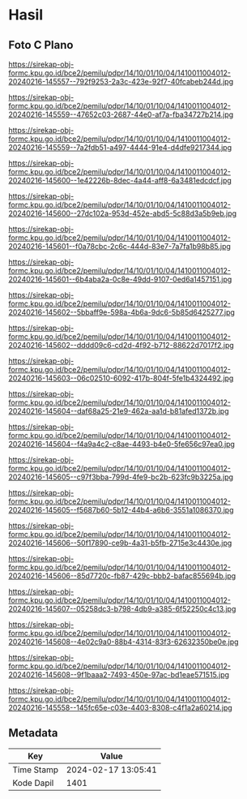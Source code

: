 # Hasil

## Foto C Plano

https://sirekap-obj-formc.kpu.go.id/bce2/pemilu/pdpr/14/10/01/10/04/1410011004012-20240216-145557--792f9253-2a3c-423e-92f7-40fcabeb244d.jpg

https://sirekap-obj-formc.kpu.go.id/bce2/pemilu/pdpr/14/10/01/10/04/1410011004012-20240216-145559--47652c03-2687-44e0-af7a-fba34727b214.jpg

https://sirekap-obj-formc.kpu.go.id/bce2/pemilu/pdpr/14/10/01/10/04/1410011004012-20240216-145559--7a2fdb51-a497-4444-91e4-d4dfe9217344.jpg

https://sirekap-obj-formc.kpu.go.id/bce2/pemilu/pdpr/14/10/01/10/04/1410011004012-20240216-145600--1e42226b-8dec-4a44-aff8-6a3481edcdcf.jpg

https://sirekap-obj-formc.kpu.go.id/bce2/pemilu/pdpr/14/10/01/10/04/1410011004012-20240216-145600--27dc102a-953d-452e-abd5-5c88d3a5b9eb.jpg

https://sirekap-obj-formc.kpu.go.id/bce2/pemilu/pdpr/14/10/01/10/04/1410011004012-20240216-145601--f0a78cbc-2c6c-444d-83e7-7a7fa1b98b85.jpg

https://sirekap-obj-formc.kpu.go.id/bce2/pemilu/pdpr/14/10/01/10/04/1410011004012-20240216-145601--6b4aba2a-0c8e-49dd-9107-0ed6a1457151.jpg

https://sirekap-obj-formc.kpu.go.id/bce2/pemilu/pdpr/14/10/01/10/04/1410011004012-20240216-145602--5bbaff9e-598a-4b6a-9dc6-5b85d6425277.jpg

https://sirekap-obj-formc.kpu.go.id/bce2/pemilu/pdpr/14/10/01/10/04/1410011004012-20240216-145602--dddd09c6-cd2d-4f92-b712-88622d7017f2.jpg

https://sirekap-obj-formc.kpu.go.id/bce2/pemilu/pdpr/14/10/01/10/04/1410011004012-20240216-145603--06c02510-6092-417b-804f-5fe1b4324492.jpg

https://sirekap-obj-formc.kpu.go.id/bce2/pemilu/pdpr/14/10/01/10/04/1410011004012-20240216-145604--daf68a25-21e9-462a-aa1d-b81afed1372b.jpg

https://sirekap-obj-formc.kpu.go.id/bce2/pemilu/pdpr/14/10/01/10/04/1410011004012-20240216-145604--f4a9a4c2-c8ae-4493-b4e0-5fe656c97ea0.jpg

https://sirekap-obj-formc.kpu.go.id/bce2/pemilu/pdpr/14/10/01/10/04/1410011004012-20240216-145605--c97f3bba-799d-4fe9-bc2b-623fc9b3225a.jpg

https://sirekap-obj-formc.kpu.go.id/bce2/pemilu/pdpr/14/10/01/10/04/1410011004012-20240216-145605--f5687b60-5b12-44b4-a6b6-3551a1086370.jpg

https://sirekap-obj-formc.kpu.go.id/bce2/pemilu/pdpr/14/10/01/10/04/1410011004012-20240216-145606--50f17890-ce9b-4a31-b5fb-2715e3c4430e.jpg

https://sirekap-obj-formc.kpu.go.id/bce2/pemilu/pdpr/14/10/01/10/04/1410011004012-20240216-145606--85d7720c-fb87-429c-bbb2-bafac855694b.jpg

https://sirekap-obj-formc.kpu.go.id/bce2/pemilu/pdpr/14/10/01/10/04/1410011004012-20240216-145607--05258dc3-b798-4db9-a385-6f52250c4c13.jpg

https://sirekap-obj-formc.kpu.go.id/bce2/pemilu/pdpr/14/10/01/10/04/1410011004012-20240216-145608--4e02c9a0-88b4-4314-83f3-62632350be0e.jpg

https://sirekap-obj-formc.kpu.go.id/bce2/pemilu/pdpr/14/10/01/10/04/1410011004012-20240216-145608--9f1baaa2-7493-450e-97ac-bd1eae571515.jpg

https://sirekap-obj-formc.kpu.go.id/bce2/pemilu/pdpr/14/10/01/10/04/1410011004012-20240216-145558--145fc65e-c03e-4403-8308-c4f1a2a60214.jpg


## Metadata

| Key        | Value               |
| ---------- | ------------------- |
| Time Stamp | 2024-02-17 13:05:41 |
| Kode Dapil | 1401                |



